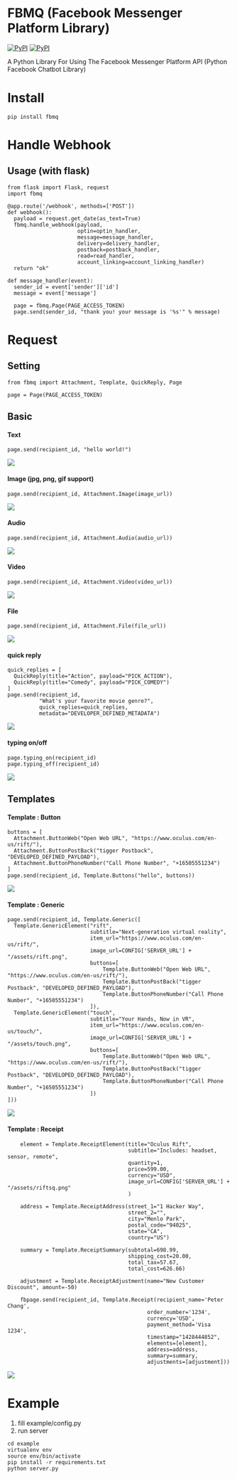 # FBMQ (Facebook Messenger Platform Library)
[![PyPI](https://img.shields.io/pypi/v/fbmq.svg?maxAge=2592000)](https://pypi.python.org/pypi/fbmq)
[![PyPI](https://img.shields.io/pypi/l/fbmq.svg?maxAge=2592000)](https://pypi.python.org/pypi/fbmq)

A Python Library For Using The Facebook Messenger Platform API (Python Facebook Chatbot Library)

# Install
```
pip install fbmq
```

# Handle Webhook

## Usage (with flask)
```
from flask import Flask, request
import fbmq

@app.route('/webhook', methods=['POST'])
def webhook():
  payload = request.get_date(as_text=True)
  fbmq.handle_webhook(payload,
                      optin=optin_handler,
                      message=message_handler,
                      delivery=delivery_handler,
                      postback=postback_handler,
                      read=read_handler,
                      account_linking=account_linking_handler)
  return "ok"

def message_handler(event):
  sender_id = event['sender']['id']
  message = event['message']
  
  page = fbmq.Page(PAGE_ACCESS_TOKEN)  
  page.send(sender_id, "thank you! your message is '%s'" % message)
```


# Request

## Setting

```
from fbmq import Attachment, Template, QuickReply, Page

page = Page(PAGE_ACCESS_TOKEN)
```

## Basic

#### Text
```
page.send(recipient_id, "hello world!")
```
![](./example/assets/screen1.jpg)


#### Image (jpg, png, gif support)
```
page.send(recipient_id, Attachment.Image(image_url))
```
![](./example/assets/screen2.jpg)


#### Audio
```
page.send(recipient_id, Attachment.Audio(audio_url))
```
![](./example/assets/screen3.jpg)


#### Video
```
page.send(recipient_id, Attachment.Video(video_url))
```
![](./example/assets/screen4.jpg)


#### File
```
page.send(recipient_id, Attachment.File(file_url))
```
![](./example/assets/screen5.jpg)


#### quick reply
```
quick_replies = [
  QuickReply(title="Action", payload="PICK_ACTION"),
  QuickReply(title="Comedy", payload="PICK_COMEDY")
]
page.send(recipient_id, 
          "What's your favorite movie genre?",
          quick_replies=quick_replies,
          metadata="DEVELOPER_DEFINED_METADATA")
```
![](./example/assets/screen6.jpg)


#### typing on/off
```
page.typing_on(recipient_id)
page.typing_off(recipient_id)
```
![](./example/assets/screen7.jpg)



## Templates

#### Template : Button
```
buttons = [
  Attachment.ButtonWeb("Open Web URL", "https://www.oculus.com/en-us/rift/"),
  Attachment.ButtonPostBack("tigger Postback", "DEVELOPED_DEFINED_PAYLOAD"),
  Attachment.ButtonPhoneNumber("Call Phone Number", "+16505551234")
]
page.send(recipient_id, Template.Buttons("hello", buttons))
```
![](./example/assets/screen8.jpg)


#### Template : Generic
```
page.send(recipient_id, Template.Generic([
  Template.GenericElement("rift",
                          subtitle="Next-generation virtual reality",
                          item_url="https://www.oculus.com/en-us/rift/",
                          image_url=CONFIG['SERVER_URL'] + "/assets/rift.png",
                          buttons=[
                              Template.ButtonWeb("Open Web URL", "https://www.oculus.com/en-us/rift/"),
                              Template.ButtonPostBack("tigger Postback", "DEVELOPED_DEFINED_PAYLOAD"),
                              Template.ButtonPhoneNumber("Call Phone Number", "+16505551234")
                          ]),
  Template.GenericElement("touch",
                          subtitle="Your Hands, Now in VR",
                          item_url="https://www.oculus.com/en-us/touch/",
                          image_url=CONFIG['SERVER_URL'] + "/assets/touch.png",
                          buttons=[
                              Template.ButtonWeb("Open Web URL", "https://www.oculus.com/en-us/rift/"),
                              Template.ButtonPostBack("tigger Postback", "DEVELOPED_DEFINED_PAYLOAD"),
                              Template.ButtonPhoneNumber("Call Phone Number", "+16505551234")
                          ])
]))
```
![](./example/assets/screen9.jpg)


#### Template : Receipt
```
    element = Template.ReceiptElement(title="Oculus Rift",
                                      subtitle="Includes: headset, sensor, remote",
                                      quantity=1,
                                      price=599.00,
                                      currency="USD",
                                      image_url=CONFIG['SERVER_URL'] + "/assets/riftsq.png"
                                      )

    address = Template.ReceiptAddress(street_1="1 Hacker Way",
                                      street_2="",
                                      city="Menlo Park",
                                      postal_code="94025",
                                      state="CA",
                                      country="US")

    summary = Template.ReceiptSummary(subtotal=698.99,
                                      shipping_cost=20.00,
                                      total_tax=57.67,
                                      total_cost=626.66)

    adjustment = Template.ReceiptAdjustment(name="New Customer Discount", amount=-50)

    fbpage.send(recipient_id, Template.Receipt(recipient_name='Peter Chang',
                                            order_number='1234',
                                            currency='USD',
                                            payment_method='Visa 1234',
                                            timestamp="1428444852",
                                            elements=[element],
                                            address=address,
                                            summary=summary,
                                            adjustments=[adjustment]))
```
![](./example/assets/screen10.jpg)


# Example

1. fill example/config.py
2. run server
```
cd example
virtualenv env
source env/bin/activate
pip install -r requirements.txt
python server.py
```
